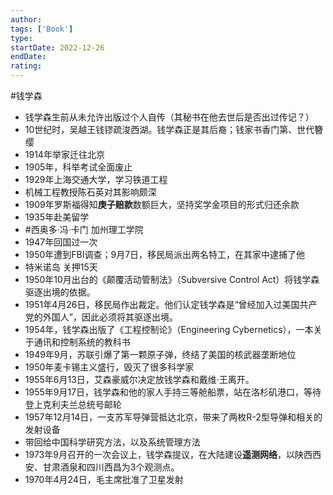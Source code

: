 ```yaml
---
author: 
tags: ['Book']
type: 
startDate: 2022-12-26
endDate:
rating: 
---
```



#钱学森

- 钱学森生前从未允许出版过个人自传（其秘书在他去世后是否出过传记？）
- 10世纪时，吴越王钱镠疏浚西湖。钱学森正是其后裔；钱家书香门第、世代簪缨
- 1914年举家迁往北京
- 1905年，科举考试全面废止
- 1929年上海交通大学，学习铁道工程
- 机械工程教授陈石英对其影响颇深
- 1909年罗斯福得知**庚子赔款**数额巨大，坚持奖学金项目的形式归还余款
- 1935年赴美留学
- #西奥多·冯·卡门 加州理工学院
- 1947年回国过一次
- 1950年遭到FBI调查；9月7日，移民局派出两名特工，在其家中逮捕了他
- 特米诺岛 关押15天
- 1950年10月出台的《颠覆活动管制法》（Subversive Control Act）将钱学森驱逐出境的依据。
- 1951年4月26日，移民局作出裁定。他们认定钱学森是“曾经加入过美国共产党的外国人”，因此必须将其驱逐出境。
- 1954年，钱学森出版了《工程控制论》（Engineering Cybernetics），一本关于通讯和控制系统的教科书
- 1949年9月，苏联引爆了第一颗原子弹，终结了美国的核武器垄断地位
- 1950年麦卡锡主义盛行，毁灭了很多科学家
- 1955年6月13日，艾森豪威尔决定放钱学森和戴维·王离开。
- 1955年9月17日，钱学森和他的家人手持三等舱船票，站在洛杉矶港口，等待登上克利夫兰总统号邮轮
- 1957年12月14日，一支苏军导弹营抵达北京，带来了两枚R-2型导弹和相关的发射设备
- 带回给中国科学研究方法，以及系统管理方法
- 1973年9月召开的一次会议上，钱学森提议，在大陆建设**遥测网络**，以陕西西安、甘肃酒泉和四川西昌为3个观测点。
- 1970年4月24日，毛主席批准了卫星发射




























